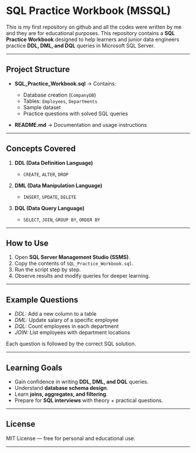 # SQL Practice Workbook (MSSQL)

This is my first repository on github and all the codes were written by me and they are for educational purposes.
This repository contains a **SQL Practice Workbook** designed to help learners and junior data engineers practice **DDL, DML, and DQL** queries in Microsoft SQL Server.

---

##  Project Structure
- **SQL_Practice_Workbook.sql** → Contains:
  - Database creation (`CompanyDB`)
  - Tables: `Employees`, `Departments`
  - Sample dataset
  - Practice questions with solved SQL queries

- **README.md** → Documentation and usage instructions

---

##  Concepts Covered
1. **DDL (Data Definition Language)**  
   - `CREATE`, `ALTER`, `DROP`

2. **DML (Data Manipulation Language)**  
   - `INSERT`, `UPDATE`, `DELETE`

3. **DQL (Data Query Language)**  
   - `SELECT`, `JOIN`, `GROUP BY`, `ORDER BY`

---

##  How to Use
1. Open **SQL Server Management Studio (SSMS)**.  
2. Copy the contents of `SQL_Practice_Workbook.sql`.  
3. Run the script step by step.  
4. Observe results and modify queries for deeper learning.  

---

##  Example Questions
- *DDL:* Add a new column to a table  
- *DML:* Update salary of a specific employee  
- *DQL:* Count employees in each department  
- *JOIN:* List employees with department locations  

Each question is followed by the correct SQL solution.

---

##  Learning Goals
- Gain confidence in writing **DDL, DML, and DQL** queries.  
- Understand **database schema design**.  
- Learn **joins, aggregates, and filtering**.  
- Prepare for **SQL interviews** with theory + practical questions.  

---

##  License
MIT License — free for personal and educational use.

---

